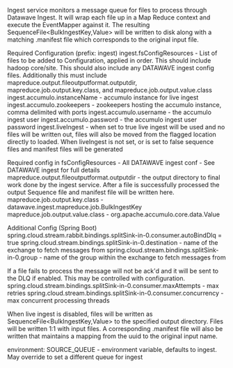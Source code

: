 Ingest service monitors a message queue for files to process through Datawave Ingest. It will wrap each file up in a Map Reduce context and execute the EventMapper against it. The resulting SequenceFile<BulkIngestKey,Value> will be written to disk along with a matching .manifest file which corresponds to the original input file.

Required Configuration (prefix: ingest)
ingest.fsConfigResources - List of files to be added to Configuration, applied in order. This should include hadoop core/site. This should also include any DATAWAVE ingest config files. Additionally this must include mapreduce.output.fileoutputformat.outputdir, mapreduce.job.output.key.class, and mapreduce.job.output.value.class
ingest.accumulo.instanceName - accumulo instance for live ingest
ingest.accumulo.zookeepers - zookeepers hosting the accumulo instance, comma delimited with ports
ingest.accumulo.username - the accumulo ingest user
ingest.accumulo.password - the accumulo ingest user password
ingest.liveIngest - when set to true live ingest will be used and no files will be written out, files will also be moved from the flagged location directly to loaded. When liveIngest is not set, or is set to false sequence files and manifest files will be generated

Required config in fsConfigResources - 
All DATAWAVE ingest conf - See DATAWAVE ingest for full details
mapreduce.output.fileoutputformat.outputdir - the output directory to final work done by the ingest service. After a file is successfully processed the output Sequence file and manifest file will be written here.
mapreduce.job.output.key.class - datawave.ingest.mapreduce.job.BulkIngestKey
mapreduce.job.output.value.class - org.apache.accumulo.core.data.Value

Additional Config (Spring Boot)
spring.cloud.stream.rabbit.bindings.splitSink-in-0.consumer.autoBindDlq = true
spring.cloud.stream.bindings.splitSink-in-0.destination - name of the exchange to fetch messages from
spring.cloud.stream.bindings.splitSink-in-0.group - name of the group within the exchange to fetch messages from

If a file fails to process the message will not be ack'd and it will be sent to the DLQ if enabled. This may be controlled with configuration.
spring.cloud.stream.bindings.splitSink-in-0.consumer.maxAttempts - max retries
spring.cloud.stream.bindings.splitSink-in-0.consumer.concurrency - max concurrent processing threads

When live ingest is disabled, files will be written as SequenceFile<BulkIngestKey,Value> to the specified output directory. Files will be written 1:1 with input files. A corresponding .manifest file will also be written that maintains a mapping from the uuid to the original input name.

environment:
SOURCE_QUEUE - environment variable, defaults to ingest. May override to set a different queue for ingest
